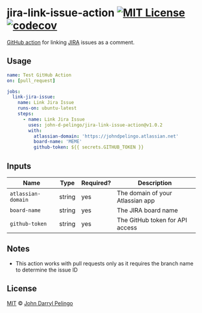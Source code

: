 # jira-link-issue-action [![MIT License][shield-license]][license] [![codecov][shield-codecov]][codecov]

[GitHub action](https://github.com/features/actions) for linking
[JIRA](https://www.atlassian.com/software/jira) issues as a comment.

## Usage

```yaml
name: Test GitHub Action
on: [pull_request]

jobs:
  link-jira-issue:
    name: Link Jira Issue
    runs-on: ubuntu-latest
    steps:
      - name: Link Jira Issue
        uses: john-d-pelingo/jira-link-issue-action@v1.0.2
        with:
          atlassian-domain: 'https://johndpelingo.atlassian.net'
          board-name: 'MEME'
          github-token: ${{ secrets.GITHUB_TOKEN }}
```

## Inputs

| Name               | Type   | Required? | Description                      |
| ------------------ | ------ | --------- | -------------------------------- |
| `atlassian-domain` | string | yes       | The domain of your Atlassian app |
| `board-name`       | string | yes       | The JIRA board name              |
| `github-token`     | string | yes       | The GitHub token for API access  |

## Notes

- This action works with pull requests only as it requires the branch name to
  determine the issue ID

## License

[MIT][license] &copy; [John Darryl Pelingo][me]

[codecov]: https://codecov.io/gh/john-d-pelingo/jira-link-issue-action
[license]: LICENSE
[me]: https://johndpelingo.com/
[shield-codecov]:
  https://codecov.io/gh/john-d-pelingo/jira-link-issue-action/branch/master/graph/badge.svg?token=VNPWLKP8MG
[shield-license]: https://img.shields.io/badge/License-MIT-lavender.svg

